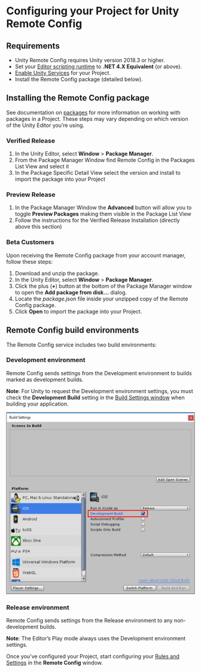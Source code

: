 # Configuring your Project for Unity Remote Config

## Requirements

* Unity Remote Config requires Unity version 2018.3 or higher.
* Set your [Editor scripting runtime](https://docs.unity3d.com/2018.4/Documentation/Manual/ScriptingRuntimeUpgrade.html) to **.NET 4.X Equivalent** (or above).
* [Enable Unity Services](https://docs.unity3d.com/2019.3/Documentation/Manual/SettingUpProjectServices.html) for your Project.
* Install the Remote Config package (detailed below).  

## Installing the Remote Config package

See documentation on [packages](https://docs.unity3d.com/2019.3/Documentation/Manual/Packages.html) for more information on working with packages in a Project. These steps may vary depending on which version of the Unity Editor you’re using. 

### Verified Release

1. In the Unity Editor, select **Window** > **Package Manager**.
2. From the Package Manager Window find Remote Config in the Packages List View and select it
3. In the Package Specific Detail View select the version and install to import the package into your Project

### Preview Release
1. In the Package Manager Window the **Advanced** button will allow you to toggle **Preview Packages** making them visible in the Package List View
2. Follow the instructions for the Verified Release Installation (directly above this section)

### Beta Customers
Upon receiving the Remote Config package from your account manager, follow these steps:

1. Download and unzip the package.
2. In the Unity Editor, select **Window** > **Package Manager**.
3. Click the plus (**+**) button at the bottom of the Package Manager window to open the **Add package from disk...** dialog.
4. Locate the _package.json_ file inside your unzipped copy of the Remote Config package.
5. Click **Open** to import the package into your Project.

## Remote Config build environments
The Remote Config service includes two build environments:

### Development environment 
Remote Config sends settings from the Development environment to builds marked as development builds. 

**Note**: For Unity to request the Development environment settings, you must check the **Development Build** setting in the [Build Settings window](https://docs.unity3d.com/2019.3/Documentation/Manual/BuildSettings.html) when building your application. 

![Configuring your build for the Development environment.](images/BuildSettingsWindow.png)

### Release environment
Remote Config sends settings from the Release environment to any non-development builds.

**Note**: The Editor’s Play mode always uses the Development environment settings.

Once you’ve configured your Project, start configuring your [Rules and Settings](RulesAndSettings.md) in the **Remote Config** window.
